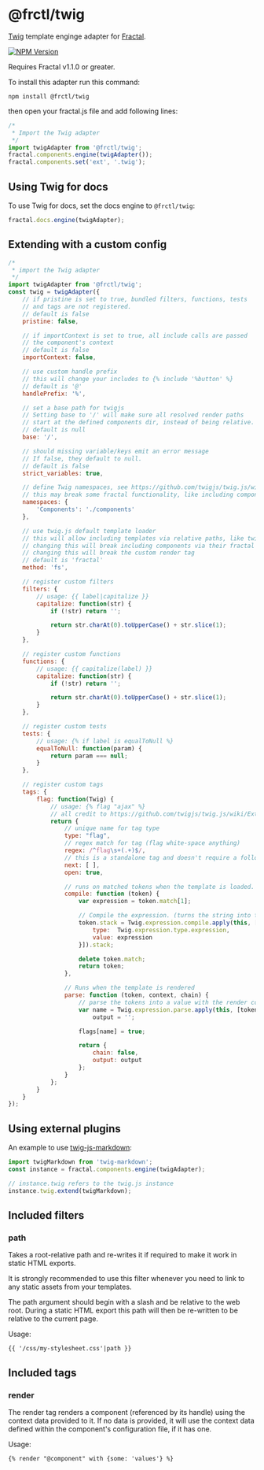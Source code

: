 # @frctl/twig

[Twig](https://github.com/twigjs/twig.js) template enginge adapter for [Fractal](http://github.com/frctl/fractal).

[![NPM Version](https://img.shields.io/npm/v/@frctl/twig)](https://www.npmjs.com/package/@frctl/twig)

Requires Fractal v1.1.0 or greater.

To install this adapter run this command:

`npm install @frctl/twig`

then open your fractal.js file and add following lines:

```js
/*
 * Import the Twig adapter
 */
import twigAdapter from '@frctl/twig';
fractal.components.engine(twigAdapter());
fractal.components.set('ext', '.twig');
```

## Using Twig for docs

To use Twig for docs, set the docs engine to `@frctl/twig`:
```js
fractal.docs.engine(twigAdapter);
```


## Extending with a custom config
```js
/*
 * import the Twig adapter
 */
import twigAdapter from '@frctl/twig';
const twig = twigAdapter({
    // if pristine is set to true, bundled filters, functions, tests
    // and tags are not registered.
    // default is false
    pristine: false,

    // if importContext is set to true, all include calls are passed
    // the component's context
    // default is false
    importContext: false,

    // use custom handle prefix
    // this will change your includes to {% include '%button' %}
    // default is '@'
    handlePrefix: '%',

    // set a base path for twigjs
    // Setting base to '/' will make sure all resolved render paths
    // start at the defined components dir, instead of being relative.
    // default is null
    base: '/',

    // should missing variable/keys emit an error message
    // If false, they default to null.
    // default is false
    strict_variables: true,

    // define Twig namespaces, see https://github.com/twigjs/twig.js/wiki#namespaces
    // this may break some fractal functionality, like including components via their handles and the render tag
    namespaces: {
        'Components': './components'
    },

    // use twig.js default template loader
    // this will allow including templates via relative paths, like twig.js or PHP Twig does by default
    // changing this will break including components via their fractal handles
    // changing this will break the custom render tag
    // default is 'fractal'
    method: 'fs',

    // register custom filters
    filters: {
        // usage: {{ label|capitalize }}
        capitalize: function(str) {
            if (!str) return '';

            return str.charAt(0).toUpperCase() + str.slice(1);
        }
    },

    // register custom functions
    functions: {
        // usage: {{ capitalize(label) }}
        capitalize: function(str) {
            if (!str) return '';

            return str.charAt(0).toUpperCase() + str.slice(1);
        }
    },

    // register custom tests
    tests: {
        // usage: {% if label is equalToNull %}
        equalToNull: function(param) {
            return param === null;
        }
    },

    // register custom tags
    tags: {
        flag: function(Twig) {
            // usage: {% flag "ajax" %}
            // all credit to https://github.com/twigjs/twig.js/wiki/Extending-twig.js-With-Custom-Tags
            return {
                // unique name for tag type
                type: "flag",
                // regex match for tag (flag white-space anything)
                regex: /^flag\s+(.+)$/,
                // this is a standalone tag and doesn't require a following tag
                next: [ ],
                open: true,

                // runs on matched tokens when the template is loaded. (once per template)
                compile: function (token) {
                    var expression = token.match[1];

                    // Compile the expression. (turns the string into tokens)
                    token.stack = Twig.expression.compile.apply(this, [{
                        type:  Twig.expression.type.expression,
                        value: expression
                    }]).stack;

                    delete token.match;
                    return token;
                },

                // Runs when the template is rendered
                parse: function (token, context, chain) {
                    // parse the tokens into a value with the render context
                    var name = Twig.expression.parse.apply(this, [token.stack, context]),
                        output = '';

                    flags[name] = true;

                    return {
                        chain: false,
                        output: output
                    };
                }
            };
        }
    }
});

```


## Using external plugins

An example to use [twig-js-markdown](https://github.com/ianbytchek/twig-js-markdown):
```js
import twigMarkdown from 'twig-markdown';
const instance = fractal.components.engine(twigAdapter);

// instance.twig refers to the twig.js instance
instance.twig.extend(twigMarkdown);

```

## Included filters

### path
Takes a root-relative path and re-writes it if required to make it work in static HTML exports.

It is strongly recommended to use this filter whenever you need to link to any static assets from your templates.

The path argument should begin with a slash and be relative to the web root. During a static HTML export this path will then be re-written to be relative to the current page.

Usage:
```twig
{{ '/css/my-stylesheet.css'|path }}
```

## Included tags

### render
The render tag renders a component (referenced by its handle) using the context data provided to it. If no data is provided, it will use the context data defined within the component's configuration file, if it has one.

Usage:
```twig
{% render "@component" with {some: 'values'} %}
```

